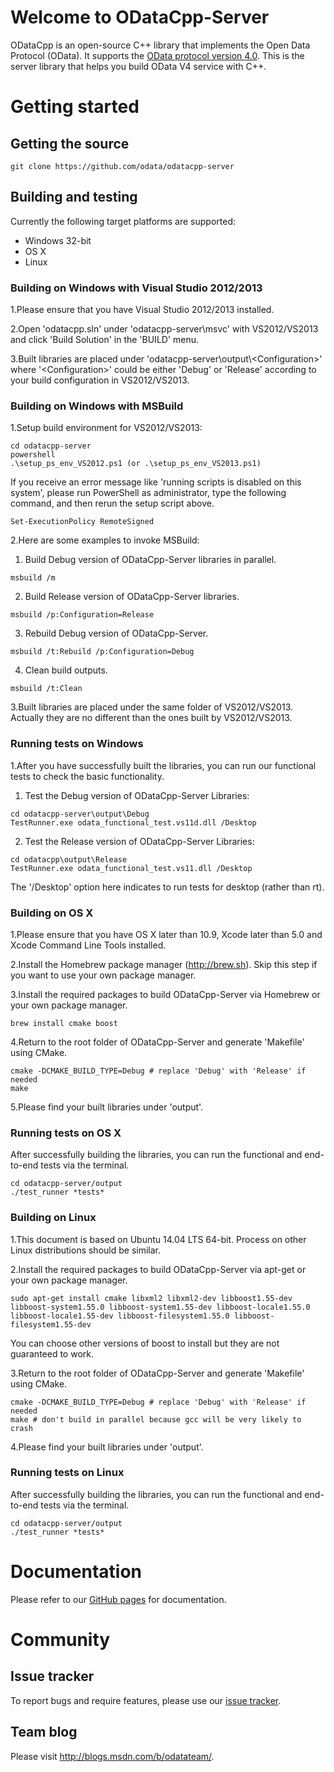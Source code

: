# Welcome to ODataCpp-Server
ODataCpp is an open-source C++ library that implements the Open Data Protocol (OData). It supports the [OData protocol version 4.0](http://docs.oasis-open.org/odata/odata/v4.0/os/part1-protocol/odata-v4.0-os-part1-protocol.html). This is the server library that helps you build OData V4 service with C++.

# Getting started

## Getting the source

    git clone https://github.com/odata/odatacpp-server

## Building and testing

Currently the following target platforms are supported:

  * Windows 32-bit
  * OS X
  * Linux

### Building on Windows with Visual Studio 2012/2013

1.Please ensure that you have Visual Studio 2012/2013 installed.

2.Open 'odatacpp.sln' under 'odatacpp-server\msvc' with VS2012/VS2013 and click 'Build Solution' in the 'BUILD' menu.

3.Built libraries are placed under 'odatacpp-server\output\\\<Configuration\>' where '\<Configuration\>' could be either 'Debug' or 'Release' according to your build configuration in VS2012/VS2013.

### Building on Windows with MSBuild

1.Setup build environment for VS2012/VS2013:

    cd odatacpp-server
    powershell
    .\setup_ps_env_VS2012.ps1 (or .\setup_ps_env_VS2013.ps1)

   If you receive an error message like 'running scripts is disabled on this system', please run PowerShell as administrator, type the following command, and then rerun the setup script above.

    Set-ExecutionPolicy RemoteSigned

2.Here are some examples to invoke MSBuild:

   1) Build Debug version of ODataCpp-Server libraries in parallel.

    msbuild /m

   2) Build Release version of ODataCpp-Server libraries.

    msbuild /p:Configuration=Release

   3) Rebuild Debug version of ODataCpp-Server.

    msbuild /t:Rebuild /p:Configuration=Debug

   4) Clean build outputs.

    msbuild /t:Clean

3.Built libraries are placed under the same folder of VS2012/VS2013. Actually they are no different than the ones built by VS2012/VS2013.

### Running tests on Windows

1.After you have successfully built the libraries, you can run our functional tests to check the basic functionality.

  1) Test the Debug version of ODataCpp-Server Libraries:

    cd odatacpp-server\output\Debug
    TestRunner.exe odata_functional_test.vs11d.dll /Desktop

  2) Test the Release version of ODataCpp-Server Libraries:

    cd odatacpp\output\Release
    TestRunner.exe odata_functional_test.vs11.dll /Desktop

  The '/Desktop' option here indicates to run tests for desktop (rather than rt).

### Building on OS X

1.Please ensure that you have OS X later than 10.9, Xcode later than 5.0 and Xcode Command Line Tools installed.

2.Install the Homebrew package manager (http://brew.sh). Skip this step if you want to use your own package manager.

3.Install the required packages to build ODataCpp-Server via Homebrew or your own package manager.

    brew install cmake boost

4.Return to the root folder of ODataCpp-Server and generate 'Makefile' using CMake.

    cmake -DCMAKE_BUILD_TYPE=Debug # replace 'Debug' with 'Release' if needed
    make

5.Please find your built libraries under 'output'.

### Running tests on OS X

After successfully building the libraries, you can run the functional and end-to-end tests via the terminal.

    cd odatacpp-server/output
    ./test_runner *tests*

### Building on Linux

1.This document is based on Ubuntu 14.04 LTS 64-bit. Process on other Linux distributions should be similar.

2.Install the required packages to build ODataCpp-Server via apt-get or your own package manager.

    sudo apt-get install cmake libxml2 libxml2-dev libboost1.55-dev libboost-system1.55.0 libboost-system1.55-dev libboost-locale1.55.0 libboost-locale1.55-dev libboost-filesystem1.55.0 libboost-filesystem1.55-dev

  You can choose other versions of boost to install but they are not guaranteed to work.

3.Return to the root folder of ODataCpp-Server and generate 'Makefile' using CMake.

    cmake -DCMAKE_BUILD_TYPE=Debug # replace 'Debug' with 'Release' if needed
    make # don't build in parallel because gcc will be very likely to crash

4.Please find your built libraries under 'output'.

### Running tests on Linux

After successfully building the libraries, you can run the functional and end-to-end tests via the terminal.

    cd odatacpp-server/output
    ./test_runner *tests*

# Documentation
Please refer to our [GitHub pages](https://odata.github.io/odatacpp-server) for documentation.

# Community
## Issue tracker
To report bugs and require features, please use our [issue tracker](https://github.com/odata/odatacpp-server/issues?state=open).

## Team blog
Please visit http://blogs.msdn.com/b/odatateam/.
